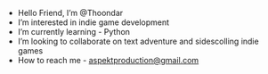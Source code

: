 - Hello Friend, I’m @Thoondar
- I’m interested in indie game development
- I’m currently learning - Python
- I’m looking to collaborate on text adventure and sidescolling indie games
- How to reach me - aspektproduction@gmail.com
